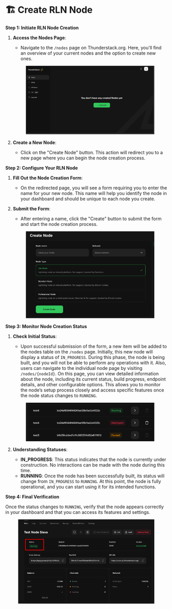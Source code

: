 # 🏗️ Create RLN Node

**Step 1: Initiate RLN Node Creation**

1.  **Access the Nodes Page**:

    * Navigate to the `/nodes` page on Thunderstack.org. Here, you'll find an overview of your current nodes and the option to create new ones.

    <figure><img src="../../../../.gitbook/assets/image.png" alt=""><figcaption></figcaption></figure>
2. **Create a New Node**:
   * Click on the "Create Node" button. This action will redirect you to a new page where you can begin the node creation process.

**Step 2: Configure Your RLN Node**

1. **Fill Out the Node Creation Form**:
   * On the redirected page, you will see a form requiring you to enter the name for your new node. This name will help you identify the node in your dashboard and should be unique to each node you create.
2.  **Submit the Form**:

    * After entering a name, click the "Create" button to submit the form and start the node creation process.

    <figure><img src="../../../../.gitbook/assets/image (1).png" alt=""><figcaption></figcaption></figure>

**Step 3: Monitor Node Creation Status**

1.  **Check Initial Status**:

    * Upon successful submission of the form, a new item will be added to the nodes table on the `/nodes` page. Initially, this new node will display a status of `IN_PROGRESS`. During this phase, the node is being built, and you will not be able to perform any operations with it.  Also, users can navigate to the individual node page by visiting `/nodes/{nodeId}`. On this page, you can view detailed information about the node, including its current status, build progress, endpoint details, and other configurable options. This allows you to monitor the node’s setup process closely and access specific features once the node status changes to `RUNNING`.

    <figure><img src="../../../../.gitbook/assets/image (2).png" alt=""><figcaption></figcaption></figure>
2. **Understanding Statuses**:
   * **IN\_PROGRESS**: This status indicates that the node is currently under construction. No interactions can be made with the node during this time.
   * **RUNNING**: Once the node has been successfully built, its status will change from `IN_PROGRESS` to `RUNNING`. At this point, the node is fully operational, and you can start using it for its intended functions.

**Step 4: Final Verification**

Once the status changes to `RUNNING`, verify that the node appears correctly in your dashboard and that you can access its features and settings.

<figure><img src="../../../../.gitbook/assets/image (3).png" alt=""><figcaption></figcaption></figure>
